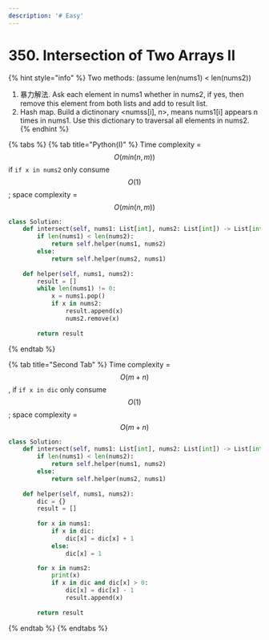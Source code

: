 ```yaml
---
description: '# Easy'
---
```


# 350. Intersection of Two Arrays II

{% hint style="info" %}
Two methods: \(assume len\(nums1\) &lt; len\(nums2\)\)

1. 暴力解法. Ask each element in nums1 whether in nums2, if yes, then remove this element from both lists and add to result list.
2. Hash map. Build a dictinonary &lt;numss\[i\], n&gt;, means nums1\[i\] appears n times in nums1. Use this dictionary to traversal all elements in nums2.
{% endhint %}

{% tabs %}
{% tab title="Python\(I\)" %}
Time complexity = $$O(min(n, m))$$if `if x in nums2` only consume $$O(1)$$ ; space complexity = $$O(min(n, m))$$ 

```python
class Solution:
    def intersect(self, nums1: List[int], nums2: List[int]) -> List[int]:
        if len(nums1) < len(nums2):
            return self.helper(nums1, nums2)
        else:
            return self.helper(nums2, nums1)
        
    def helper(self, nums1, nums2):
        result = []
        while len(nums1) != 0:
            x = nums1.pop()
            if x in nums2:
                result.append(x)
                nums2.remove(x)
            
        return result
```
{% endtab %}

{% tab title="Second Tab" %}
Time complexity = $$O(m+n)$$, if `if x in dic` only consume $$O(1)$$ ; space complexity = $$O(m+n)$$ 

```python
class Solution:
    def intersect(self, nums1: List[int], nums2: List[int]) -> List[int]:
        if len(nums1) < len(nums2):
            return self.helper(nums1, nums2)
        else:
            return self.helper(nums2, nums1)
        
    def helper(self, nums1, nums2):
        dic = {}
        result = []
        
        for x in nums1:
            if x in dic:
                dic[x] = dic[x] + 1
            else:
                dic[x] = 1

        for x in nums2:
            print(x)
            if x in dic and dic[x] > 0:
                dic[x] = dic[x] - 1
                result.append(x)
                
        return result
```
{% endtab %}
{% endtabs %}

